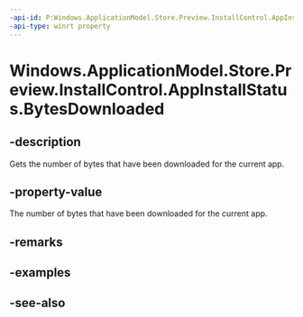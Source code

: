 ```yaml
---
-api-id: P:Windows.ApplicationModel.Store.Preview.InstallControl.AppInstallStatus.BytesDownloaded
-api-type: winrt property
---
```


<!-- Property syntax
public ulong BytesDownloaded { get; }
-->

# Windows.ApplicationModel.Store.Preview.InstallControl.AppInstallStatus.BytesDownloaded

## -description
Gets the number of bytes that have been downloaded for the current app.

## -property-value
The number of bytes that have been downloaded for the current app.

## -remarks

## -examples

## -see-also

